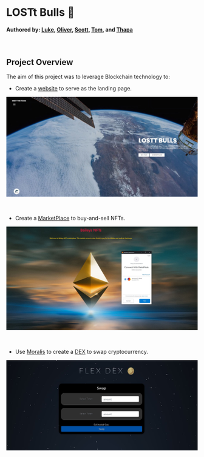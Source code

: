 # LOSTt Bulls :ox:
#### Authored by: [Luke](https://github.com/lukekonsta7), [Oliver](https://github.com/OliverGeddes), [Scott](https://github.com/Bomegolf), [Tom](https://github.com/kez4twez), and [Thapa](https://github.com/TribThapa)

<p>&nbsp;</p>

## Project Overview
The aim of this project was to leverage Blockchain technology to: 

- Create a [website](https://htmlpreview.github.io/?https://github.com/TribThapa/NFTs/blob/main/website/index.html) to serve as the landing page.

![Connect MarketPlace with MetaMask](/images/WebPage.JPG)

<p>&nbsp;</p>

- Create a [MarketPlace](https://github.com/TribThapa/NFTs/tree/main/Bailey_MarketPlace) to buy-and-sell NFTs. 

![Connect MarketPlace with MetaMask](Bailey_MarketPlace/images/4_ConnectMetaMaskWithMarketPlace.JPG)

<p>&nbsp;</p>

- Use [Moralis](https://moralis.io/?utm_source=youtubemoralis&utm_medium=video&utm_campaign=XOvtnDx1m5c) to create a [DEX](https://github.com/TribThapa/NFTs/tree/main/dEX_Flex) to swap cryptocurrency.

![Connect MarketPlace with MetaMask](/images/FlexDex.JPG)



